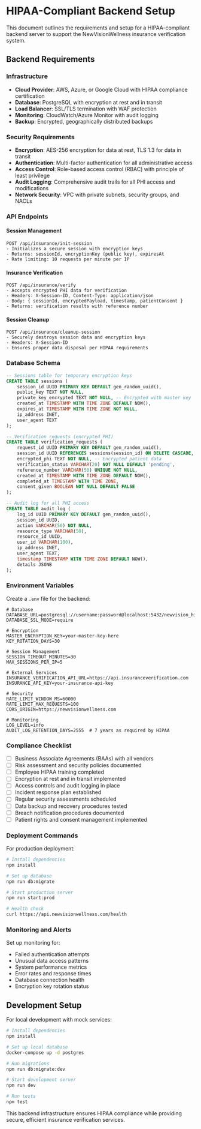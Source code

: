 # HIPAA-Compliant Backend Setup

This document outlines the requirements and setup for a HIPAA-compliant backend server to support the NewVisionWellness insurance verification system.

## Backend Requirements

### Infrastructure
- **Cloud Provider**: AWS, Azure, or Google Cloud with HIPAA compliance certification
- **Database**: PostgreSQL with encryption at rest and in transit
- **Load Balancer**: SSL/TLS termination with WAF protection
- **Monitoring**: CloudWatch/Azure Monitor with audit logging
- **Backup**: Encrypted, geographically distributed backups

### Security Requirements
- **Encryption**: AES-256 encryption for data at rest, TLS 1.3 for data in transit
- **Authentication**: Multi-factor authentication for all administrative access
- **Access Control**: Role-based access control (RBAC) with principle of least privilege
- **Audit Logging**: Comprehensive audit trails for all PHI access and modifications
- **Network Security**: VPC with private subnets, security groups, and NACLs

### API Endpoints

#### Session Management
```
POST /api/insurance/init-session
- Initializes a secure session with encryption keys
- Returns: sessionId, encryptionKey (public key), expiresAt
- Rate limiting: 10 requests per minute per IP
```

#### Insurance Verification
```
POST /api/insurance/verify
- Accepts encrypted PHI data for verification
- Headers: X-Session-ID, Content-Type: application/json
- Body: { sessionId, encryptedPayload, timestamp, patientConsent }
- Returns: verification results with reference number
```

#### Session Cleanup
```
POST /api/insurance/cleanup-session
- Securely destroys session data and encryption keys
- Headers: X-Session-ID
- Ensures proper data disposal per HIPAA requirements
```

### Database Schema

```sql
-- Sessions table for temporary encryption keys
CREATE TABLE sessions (
    session_id UUID PRIMARY KEY DEFAULT gen_random_uuid(),
    public_key TEXT NOT NULL,
    private_key_encrypted TEXT NOT NULL, -- Encrypted with master key
    created_at TIMESTAMP WITH TIME ZONE DEFAULT NOW(),
    expires_at TIMESTAMP WITH TIME ZONE NOT NULL,
    ip_address INET,
    user_agent TEXT
);

-- Verification requests (encrypted PHI)
CREATE TABLE verification_requests (
    request_id UUID PRIMARY KEY DEFAULT gen_random_uuid(),
    session_id UUID REFERENCES sessions(session_id) ON DELETE CASCADE,
    encrypted_phi TEXT NOT NULL, -- Encrypted patient data
    verification_status VARCHAR(20) NOT NULL DEFAULT 'pending',
    reference_number VARCHAR(50) UNIQUE NOT NULL,
    created_at TIMESTAMP WITH TIME ZONE DEFAULT NOW(),
    completed_at TIMESTAMP WITH TIME ZONE,
    consent_given BOOLEAN NOT NULL DEFAULT FALSE
);

-- Audit log for all PHI access
CREATE TABLE audit_log (
    log_id UUID PRIMARY KEY DEFAULT gen_random_uuid(),
    session_id UUID,
    action VARCHAR(50) NOT NULL,
    resource_type VARCHAR(50),
    resource_id UUID,
    user_id VARCHAR(100),
    ip_address INET,
    user_agent TEXT,
    timestamp TIMESTAMP WITH TIME ZONE DEFAULT NOW(),
    details JSONB
);
```

### Environment Variables

Create a `.env` file for the backend:

```env
# Database
DATABASE_URL=postgresql://username:password@localhost:5432/newvision_hipaa
DATABASE_SSL_MODE=require

# Encryption
MASTER_ENCRYPTION_KEY=your-master-key-here
KEY_ROTATION_DAYS=30

# Session Management
SESSION_TIMEOUT_MINUTES=30
MAX_SESSIONS_PER_IP=5

# External Services
INSURANCE_VERIFICATION_API_URL=https://api.insuranceverification.com
INSURANCE_API_KEY=your-insurance-api-key

# Security
RATE_LIMIT_WINDOW_MS=60000
RATE_LIMIT_MAX_REQUESTS=100
CORS_ORIGIN=https://newvisionwellness.com

# Monitoring
LOG_LEVEL=info
AUDIT_LOG_RETENTION_DAYS=2555  # 7 years as required by HIPAA
```

### Compliance Checklist

- [ ] Business Associate Agreements (BAAs) with all vendors
- [ ] Risk assessment and security policies documented
- [ ] Employee HIPAA training completed
- [ ] Encryption at rest and in transit implemented
- [ ] Access controls and audit logging in place
- [ ] Incident response plan established
- [ ] Regular security assessments scheduled
- [ ] Data backup and recovery procedures tested
- [ ] Breach notification procedures documented
- [ ] Patient rights and consent management implemented

### Deployment Commands

For production deployment:

```bash
# Install dependencies
npm install

# Set up database
npm run db:migrate

# Start production server
npm run start:prod

# Health check
curl https://api.newvisionwellness.com/health
```

### Monitoring and Alerts

Set up monitoring for:
- Failed authentication attempts
- Unusual data access patterns
- System performance metrics
- Error rates and response times
- Database connection health
- Encryption key rotation status

## Development Setup

For local development with mock services:

```bash
# Install dependencies
npm install

# Set up local database
docker-compose up -d postgres

# Run migrations
npm run db:migrate:dev

# Start development server
npm run dev

# Run tests
npm test
```

This backend infrastructure ensures HIPAA compliance while providing secure, efficient insurance verification services.

